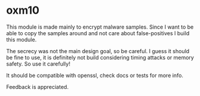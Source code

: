 # oxm10

This module is made mainly to encrypt malware samples.
Since I want to be able to copy the samples around and not care
about false-positives I build this module.

The secrecy was not the main design goal, so be careful.
I guess it should be fine to use, it is definitely not build
considering timing attacks or memory safety. So use it carefully!

It should be compatible with openssl, check docs or tests for more info.

Feedback is appreciated.
